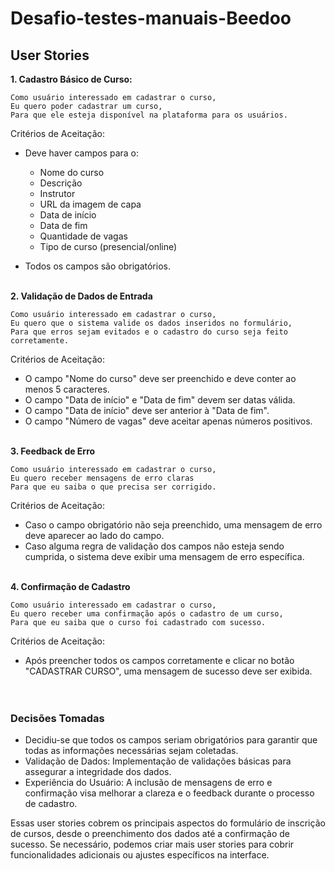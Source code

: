 # Desafio-testes-manuais-Beedoo

## User Stories
**1. Cadastro Básico de Curso:**
```
Como usuário interessado em cadastrar o curso,
Eu quero poder cadastrar um curso,
Para que ele esteja disponível na plataforma para os usuários.
```

Critérios de Aceitação:<br>
- Deve haver campos para o:
    - Nome do curso 
    - Descrição
    - Instrutor
    - URL da imagem de capa
    - Data de início
    - Data de fim
    - Quantidade de vagas
    - Tipo de curso (presencial/online)

- Todos os campos são obrigatórios.<br><br>

**2. Validação de Dados de Entrada**
```
Como usuário interessado em cadastrar o curso, 
Eu quero que o sistema valide os dados inseridos no formulário,
Para que erros sejam evitados e o cadastro do curso seja feito corretamente.
```

Critérios de Aceitação:<br>
- O campo "Nome do curso" deve ser preenchido e deve conter ao menos 5 caracteres.
- O campo "Data de início" e "Data de fim" devem ser datas válida.
- O campo "Data de início" deve ser anterior à "Data de fim".
- O campo "Número de vagas" deve aceitar apenas números positivos.<br><br>

**3. Feedback de Erro**
```
Como usuário interessado em cadastrar o curso, 
Eu quero receber mensagens de erro claras 
Para que eu saiba o que precisa ser corrigido.
```
Critérios de Aceitação:<br>
- Caso o campo obrigatório não seja preenchido, uma mensagem de erro deve aparecer ao lado do campo.<br>
- Caso alguma regra de validação dos campos não esteja sendo cumprida, o sistema deve exibir uma mensagem de erro específica.<br><br>

**4. Confirmação de Cadastro**
```
Como usuário interessado em cadastrar o curso, 
Eu quero receber uma confirmação após o cadastro de um curso, 
Para que eu saiba que o curso foi cadastrado com sucesso.
```

Critérios de Aceitação:<br>
- Após preencher todos os campos corretamente e clicar no botão "CADASTRAR CURSO", uma mensagem de sucesso deve ser exibida.<br><br><br>

### Decisões Tomadas
- Decidiu-se que todos os campos seriam obrigatórios para garantir que todas as informações necessárias sejam coletadas.
- Validação de Dados: Implementação de validações básicas para assegurar a integridade dos dados.
- Experiência do Usuário: A inclusão de mensagens de erro e confirmação visa melhorar a clareza e o feedback durante o processo de cadastro.<br>

Essas user stories cobrem os principais aspectos do formulário de inscrição de cursos, desde o preenchimento dos dados até a confirmação de sucesso. Se necessário, podemos criar mais user stories para cobrir funcionalidades adicionais ou ajustes específicos na interface.